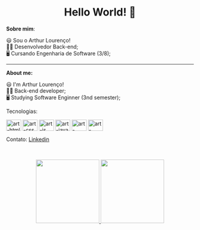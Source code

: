 <h1 align=center> Hello World! 👋 </h1> 
 
  **Sobre mim**:<br>

  😃 Sou o Arthur Lourenço!<br>
  👩‍💻 Desenvolvedor Back-end;<br>
  🖥️ Cursando Engenharia de Software (3/8);<br>

------------

**About me:**<br>

  😃 I'm Arthur Lourenço!<br>
  👩‍💻 Back-end developer;<br>
  🖥️ Studying Software Enginner (3nd semester);<br>
  
  
  Tecnologias:
  
  <p style="display": inline_block">
   <img align="center" alt="art-html" height="30" width="40" src="https://cdn.jsdelivr.net/gh/devicons/devicon@latest/icons/html5/html5-original-wordmark.svg" />
   <img align="center" alt="art-css" height="30" width="40" src="https://cdn.jsdelivr.net/gh/devicons/devicon@latest/icons/css3/css3-original-wordmark.svg" />
   <img align="center" alt="art-js" height="30" width="40" src="https://cdn.jsdelivr.net/gh/devicons/devicon@latest/icons/javascript/javascript-original.svg" /> 
   <img align="center" alt="art-java" height="30" width="40" src="https://cdn.jsdelivr.net/gh/devicons/devicon@latest/icons/java/java-original-wordmark.svg"/>
   <img align="center" alt="art-figma" height="30" width="40" src="https://cdn.jsdelivr.net/gh/devicons/devicon@latest/icons/figma/figma-original.svg" />
   <img  align="center" alt="art-figma" height="30" width="40" src="https://cdn.jsdelivr.net/gh/devicons/devicon@latest/icons//-.svg" />
  </p>
  
  Contato:
  <a href="https://www.linkedin.com/in/louren2712"> Linkedin </a><br>
  
##

<br>
<div align="center">
  <div align="center">
    <a href="https://github.com/lourez">
    <img decoding="async" loading="lazy" height="170em" src="https://github-readme-stats-74zg.vercel.app/api?username=lourez&show_icons=true&theme=tokyonight&include_all_commits=true&count_private=true"/>
    <img height="170em" src="https://github-readme-stats-74zg.vercel.app/api/top-langs/?username=lourez&layout=compact&langs_count=10&theme=tokyonight"/>
  </div>
